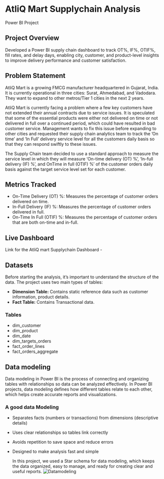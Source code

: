 # AtliQ Mart Supplychain Analysis
Power BI Project
## Project Overview
Developed a Power BI supply chain dashboard to track OT%, IF%, OTIF%, fill rates, and delay days, enabling city, customer, and product-level insights to improve delivery performance and customer satisfaction.
## Problem Statement
AtliQ Mart is a growing FMCG manufacturer headquartered in Gujarat, India. It is currently operational in three cities: Surat, Ahmedabad, and Vadodara. They want to expand to other metros/Tier 1 cities in the next 2 years.

AtliQ Mart is currently facing a problem where a few key customers have not extended their annual contracts due to service issues. It is speculated that some of the essential products were either not delivered on time or not delivered in full over a continued period, which could have resulted in bad customer service. Management wants to fix this issue before expanding to other cities and requested their supply chain analytics team to track the ’On time’ and ‘In Full’ delivery service level for all the customers daily basis so that they can respond swiftly to these issues.

The Supply Chain team decided to use a standard approach to measure the service level in which they will measure ‘On-time delivery (OT) %’, ‘In-full delivery (IF) %’, and OnTime in full (OTIF) %’ of the customer orders daily basis against the target service level set for each customer. 
## Metrics Tracked
-  On-Time Delivery (OT) %: Measures the percentage of customer orders delivered on time.
-  In-Full Delivery (IF) %: Measures the percentage of customer orders delivered in full.
-  On-Time In Full (OTIF) %: Measures the percentage of customer orders that are both on-time and in-full.
## Live Dashboard
Link for the AtliQ mart Supplychain Dashboard - 
## Datasets
Before starting the analysis, it’s important to understand the structure of the data. The project uses two main types of tables:

 -  **Dimension Table:** Contains static reference data such as customer information, product details.
-  **Fact Table:** Contains Transactional data.
### **Tables**
-  dim_customer
-  dim_product
-  dim_date
-  dim_targets_orders
-  fact_order_lines
-  fact_orders_aggregate
 ##  Data modeling
 Data modeling in Power BI is the process of connecting and organizing tables with relationships so data can be analyzed effectively.
 In Power BI projects, data modeling defines how different tables relate to each other, which helps create accurate reports and visualizations.
 ### A good data Modeling
-  Separates facts (numbers or transactions) from dimensions (descriptive details)
-  Uses clear relationships so tables link correctly
-  Avoids repetition to save space and reduce errors
-  Designed to make analysis fast and simple

   In this project, we used a Star  schema for data modeling, which keeps the data organized, easy to manage, and ready for creating clear and useful reports.
   ![Datamodeling](https://github.com/Shahna-k25/AtliQ-Mart-Supplychain-Analysis/commit/edddee3ea9e3fa216c02c1bd11bba986f02)







